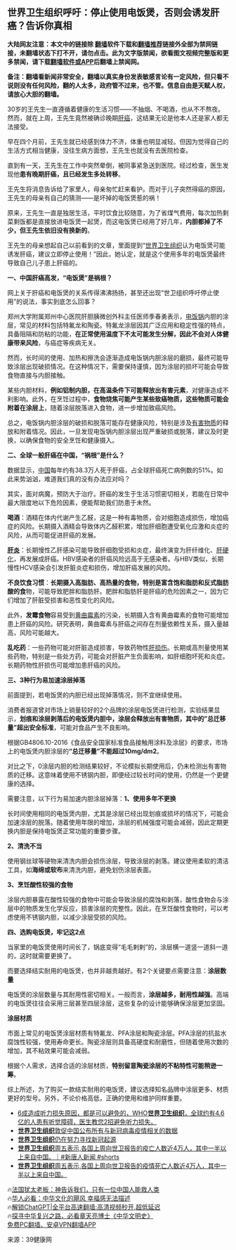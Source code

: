  <!-- 面包屑导航 --> <h2>世界卫生组织呼吁：停止使用电饭煲，否则会诱发肝癌？告诉你真相</h2> <p class="notice"><b>大陆网友注意：本文中的链接除 <a href="https://github.com/bannedbook/fanqiang" >翻墙</a>软件下载和<a href="https://github.com/killgcd/justmysocks/blob/master/README.md">翻墙推荐</a>链接外全部为禁网链接，未翻墙状态下打不开，请勿点击。此为文字版禁闻，欲看图文视频完整版和更多禁闻，请下载<a href="https://github.com/bannedbook/fanqiang">翻墙软件或APP</a>后翻墙上禁闻网。</p><p>备注：翻墙看新闻非常安全，翻墙以真实身份发表敏感言论有一定风险，但只看不说则没有任何风险，翻的人太多，政府管不过来，也不管。信息自由是天赋人权，请放心大胆的翻墙。</b></p>  <div class="entry"> <p>30岁的王先生一直遵循着健康的生活习惯——不抽烟、不喝酒，也从不不熬夜。然而，就在上周，王先生竟然被确诊晚期<a href="https://www.bannedbook.org/bnews/tag/%E8%82%9D%E7%99%8C/" class="st_tag internal_tag" rel="tag" title="标签 肝癌 下的日志">肝癌</a>，这结果无论是他本人还是家人都无法接受。</p> <p>早在四个月前，王先生就已经感到体力不济，体重也明显减轻。但因为觉得自己的生活方式相当健康，没往生病方面想，王先生也就没有去医院检查。</p> <p>直到有一天，王先生在工作中突然晕倒，被同事紧急送到医院。经过检查，医生发现他<strong>患有晚期肝癌，且已经发生多处转移</strong>。</p> <p>王先生将消息告诉给了家里人，母亲匆忙赶来看护。而对于儿子突然得癌的原因，王先生的母亲有自己的猜测——是坏掉的电饭煲惹的祸！</p> <p>原来，王先生一直是独居生活，平时饮食比较随意，为了省煤气费用，每次加热剩菜剩饭都是直接放进电饭煲一起煲，而这电饭煲已经用了好几年，<strong>内胆都掉了不少，但王先生依旧没有换新的</strong>。</p> <p>王先生的母亲想起自己以前看到的文章，里面提到“<a href="https://www.bannedbook.org/bnews/tag/%E4%B8%96%E7%95%8C%E5%8D%AB%E7%94%9F%E7%BB%84%E7%BB%87/" class="st_tag internal_tag" rel="tag" title="标签 世界卫生组织 下的日志">世界卫生组织</a>认为电饭煲可能诱发肝癌，建议立即停止使用！”因此，她认定，就是这个使用多年的电饭煲最终导致自己儿子患上肝癌的。</p> <p><strong>一、中国肝癌高发，“电饭煲”是祸根？</strong></p> <p>网上关于肝癌和电饭煲的关系传得沸沸扬扬，甚至还出现“世卫组织呼吁停止使用”的说法，事实到底怎么回事？</p> <p>郑州大学附属郑州中心医院肝胆胰微创外科主任医师季春勇表示，<a href="https://www.bannedbook.org/bnews/tag/%e7%94%b5%e9%a5%ad%e9%94%85/" class="st_tag internal_tag" rel="tag" title="标签 电饭锅 下的日志">电饭锅</a>内胆的涂层，常见的材料包括特氟龙和陶瓷。特氟龙涂层因其广泛应用和稳定性强的特点，具备阻隔和防粘的功能，<strong>在正常使用温度下不太可能发生分解，因此不会对人体健康带来风险</strong>，与癌症等疾病无关。</p> <p>然而，长时间的使用、加热和擦洗会逐渐造成电饭锅内胆涂层的磨损，最终可能导致涂层出现破损情况。在这种情况下，需要保持谨慎，因为涂层的损坏可能会导致食物直接与内胆接触。</p> <p>某些内胆材料，<strong>例如铝制内胆，在高温条件下可能释放出有害元素</strong>，对健康造成不利影响。此外，在烹饪过程中，<strong>食物烧焦可能产生某些致癌物质，这些物质可能会附着在涂层上</strong>，随着涂层脱落进入食物，进一步增加致癌风险。</p> <p>总之，电饭锅内胆涂层的破损和脱落可能存在健康风险，特别是涉及<a href="https://www.bannedbook.org/bnews/tag/%E6%9C%89%E5%AE%B3%E7%89%A9%E8%B4%A8/" class="st_tag internal_tag" rel="tag" title="标签 有害物质 下的日志">有害物质</a>的释放和附着情况。因此，一旦发现电饭锅内胆涂层出现严重破损或脱落，建议及时更换，以确保食物的安全烹饪和健康摄入。</p> <p><strong>二、全球一般肝癌在中国，“祸根”是什么？</strong></p> <p>数据显示，<span class='wp_keywordlink_affiliate'><a href="https://www.bannedbook.org/" title="中国" target="_blank">中国</a></span>每年约有38.3万人死于肝癌，占全球肝癌死亡病例数的51%。如此来势汹汹，难道我们真的没有办法应对吗？</p> <p>其实，面对病魔，预防大于治疗。肝癌的发生于生活习惯密切相关，若能在日常中最大限度地以下危险因素，便能帮助我们防患于未然。</p> <p><strong>喝酒</strong>：酒精在体内代谢产生乙醛，这是一种有毒物质，会对细胞造成损伤，增加癌症的风险。长期摄入酒精会导致体内乙醛积累，增加肝细胞遭受氧化应激和炎症的风险，从而可能促进肝癌的发展。</p> <p><strong><a href="https://www.bannedbook.org/bnews/tag/%E8%82%9D%E7%82%8E/" class="st_tag internal_tag" rel="tag" title="标签 肝炎 下的日志">肝炎</a></strong>：长期慢性乙肝感染可能导致肝细胞受损和炎症，最终演变为肝纤维化、<a href="https://www.bannedbook.org/bnews/tag/%e8%82%9d%e7%a1%ac%e5%8c%96/" class="st_tag internal_tag" rel="tag" title="标签 肝硬化 下的日志">肝硬化</a>，再发展成肝癌。HBV感染者的肝癌风险远高于无感染者。与HBV类似，长期慢性HCV感染会引发肝脏炎症和损伤，增加肝癌发展的风险。</p> <p><strong>不良饮食习惯</strong>：<strong>长期摄入高脂肪、高热量的食物，特别是富含饱和脂肪和反式脂肪酸的食</strong>物，可能导致肥胖和脂肪肝。肥胖和脂肪肝是肝癌的危险因素之一，因为它们增加了肝脏受损害和恶性变化的风险。</p> <p>此外，<strong>发霉食物</strong>容易受到<a href="https://www.bannedbook.org/bnews/tag/%e9%bb%84%e6%9b%b2%e9%9c%89%e7%b4%a0/" class="st_tag internal_tag" rel="tag" title="标签 黄曲霉素 下的日志">黄曲霉素</a>的污染，长期摄入含有黄曲霉素的食物可能增加患上肝癌的风险。研究表明，黄曲霉素与肝癌之间存在剂量依赖性关系，摄入量越高，风险可能越大。</p> <p><strong>乱吃药</strong>：一些药物可能对肝脏造成损害，导致药物性<a href="https://www.bannedbook.org/bnews/tag/%E8%82%9D%E6%8D%9F%E4%BC%A4/" class="st_tag internal_tag" rel="tag" title="标签 肝损伤 下的日志">肝损伤</a>。长期或高剂量使用某些药物，特别是一些处方药，可能会对肝脏产生负面影响，如肝细胞坏死和炎症。长期药物性肝损伤可能增加患肝癌的风险。</p>  <p><strong>三、3种行为易加速涂层掉落</strong></p> <p>前面提到，若电饭煲的内胆已经出现掉落情况，则不宜继续使用。</p> <p>消费者报道曾对市场上销量较好的2个品牌的涂层电饭煲进行检测，实验结果显示，<strong>划痕和涂层剥落后的电饭煲内胆中，涂层会释放出有害物质，其中的&#8221;总迁移量&#8221;超出安全标准</strong>，可能对食品产生不良影响。</p> <p>根据GB4806.10-2016《食品安全国家标准食品接触用涂料及涂层》的要求，市场上的电饭煲内胆涂层的<strong>“总迁移量”不能超过10mg/dm2</strong>。</p> <p>对比之下，0涂层内胆的检测结果较好，不论模拟长期使用后，仍未检测出有害物质的迁移。这意味着使用不锈钢内胆，即便经过较长时间的使用，仍然是一个更健康的选择。</p> <p>需要注意，以下行为易加速内胆涂层掉落：<strong>1、使用多年不更换</strong></p> <p>长时间使用相同的电饭煲内胆，尤其是涂层已经出现划痕或损坏的情况下，可能会加速涂层的脱落。随着使用年限的增加，涂层的机械强度可能会减弱，因此定期更换内胆是保持电饭煲正常功能的重要步骤。</p> <p><strong>2、清洗不当</strong></p> <p>使用钢丝球等硬物来清洗内胆会损伤涂层，导致涂层的剥落。建议使用柔软的清洁工具，如<strong>海绵或软布</strong>来清洗内胆，避免划伤涂层表面。</p> <p><strong>3、烹饪酸性较强的食物</strong></p>  <p>涂层内胆暴露在酸性较强的食物中可能会导致涂层的腐蚀和剥落，酸性食物会与涂层中的物质发生化学反应，损害涂层的完整性。因此，在烹饪酸性食物时，可以考虑使用不锈钢内胆，以减少涂层受损的风险。</p> <p><strong>四、选购电饭煲，牢记这2点</strong></p> <p>当家里的电饭煲使用时间长了，锅底变得“毛毛剌剌”的，涂层横一道竖一道斜一道的，这时就需要更换了。</p> <p>而要选择结实耐用的电饭煲，也并非越贵越好。有2个关键要点需要注意：<strong>涂层数量</strong></p> <p>电饭煲的涂层数量与其耐用性密切相关。一般而言，<strong>涂层越多，耐用性越强</strong>。高端的电饭煲往往会采用三层甚至四层涂层，这些复杂的设计能够确保涂层更加坚固。</p> <p><strong>涂层材质</strong></p> <p>市面上常见的电饭煲涂层材质有特氟龙、PFA涂层和陶瓷涂层。PFA涂层的抗盐水腐蚀性较强，使用寿命更长。陶瓷涂层则具备高硬度和耐磨性，但随着使用次数的增加，其不粘效果可能会减弱。</p> <p>根据个人需求，选择合适的涂层材质，<strong>特别留意陶瓷涂层的不粘特性可能稍逊一筹</strong>。</p> <p>综上所述，为了购买一款结实耐用的电饭煲，建议选择知名品牌中涂层更多、材质更好的型号。另外，不论价格高低，正确的使用和维护同样重要。</p> <!--<div id="taboola-mid-1"></div>--><ul class='op-related-articles' title='相关阅读'> <li><a href='https://www.bannedbook.org/bnews/sohnews/20230630/1902677.html' target='_blank'>6成造成听力损失原因，都是可以避免的，WHO<b>世界卫生组织</b>，全球约有4.6亿的人患有听觉障碍，医生教您2招避免听力损失。</a></li> <li><a href='https://www.bannedbook.org/bnews/headline/20230319/1861805.html' target='_blank'><b>世界卫生组织</b>敦促中国公布所有与新冠病毒疫情相关的数据</a></li> <li><a href='https://www.bannedbook.org/bnews/bannedvideo/20230304/1855806.html' target='_blank'><b>世界卫生组织</b>仍在努力寻找新冠起源</a></li> <li><a href='https://www.bannedbook.org/bnews/sohnews/20230129/1841823.html' target='_blank'><b>世界卫生组织</b>周五表示,各国上周向世卫报告的疫亡人数近4万人，其中一半以上来自中国。｜#新唐人新闻 #shorts</a></li> <li><a href='https://www.bannedbook.org/bnews/sohnews/20230129/1841809.html' target='_blank'><b>世界卫生组织</b>周五表示,各国上周向世卫报告的疫情死亡人数近4万人，其中一半以上来自中国。</a></li> </ul> <p class="texttj"> 🔥<a href="https://www.bannedbook.org/bnews/ssgc/20230219/1850782.html" target="_blank">法国犹太老板：神告诉我们，只有一位中国人能救人类</a><br/> 🔥<a href="https://www.bannedbook.org/bnews/comments/20220220/1694796.html" target="_blank">华人必看：中华文化的飓风 幸福感无法描述</a><br/> 🔥<a href="https://github.com/bannedbook/fanqiang/wiki/V2ray%E6%9C%BA%E5%9C%BA" target="_blank">解锁ChatGPT|全平台高速翻墙:高清视频秒开,超低延迟</a><br/> 🔥<a href="https://www.bannedbook.org/bnews/comments/20220808/1768773.html" target="_blank">探寻中华复兴之路，必看章天亮博士《中华文明史》</a><br/> <a href="https://github.com/bannedbook/fanqiang/wiki/%E7%A6%81%E9%97%BB%E7%BD%91%E5%AE%89%E5%8D%93%E7%BF%BB%E5%A2%99%E6%96%B0%E9%97%BBAPP" target="_blank">免费PC翻墙、安卓VPN翻墙APP</a><br/> </p> <p class="src-info">来源：39健康网 </p><a name='sharetosocial'></a> <div style="margin-bottom:5px;padding-bottom:5px;clear:both"> <div id="archive-pix-1" class="banner-ads"> <!-- AuctionX Display platform tag START --> <div id="27602x728x90x621x_ADSLOT1" clicktrack="%%CLICK_URL_ESC%%"></div>  <!-- AuctionX Display platform tag END --> </div> <div id="archive-pix-2" class="banner-ads"> <!-- AuctionX Display platform tag START --> <div id="27556x300x250x621x_ADSLOT1" clicktrack="%%CLICK_URL_ESC%%" style="margin:0 auto;text-align:center"></div>  <!-- AuctionX Display platform tag END --> </div> </div>  <div id="archive-pix-1" class="banner-ads"> <!-- AuctionX Display platform tag START --> <div id="27603x728x90x621x_ADSLOT1" clicktrack="%%CLICK_URL_ESC%%"></div>  <!-- AuctionX Display platform tag END --> </div> </div><!--END ENTRY--> 